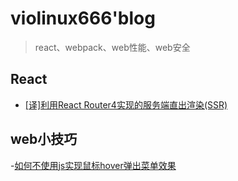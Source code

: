 # violinux666'blog

> react、webpack、web性能、web安全

## React

- [[译]利用React Router4实现的服务端直出渲染(SSR)](https://github.com/violinux666/blog/issues/1)

## web小技巧
-[如何不使用js实现鼠标hover弹出菜单效果](https://github.com/violinux666/blog/issues/2)